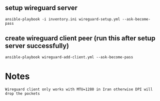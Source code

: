 ## setup wireguard server
```
ansible-playbook -i inventory.ini wireguard-setup.yml --ask-become-pass
```

## create wireguard client peer (run this after setup server successfully)
```
ansible-playbook wireguard-add-client.yml --ask-become-pass
```


# Notes
```
Wireguard client only works with MTU=1280 in Iran otherwise DPI will drop the pockets
```